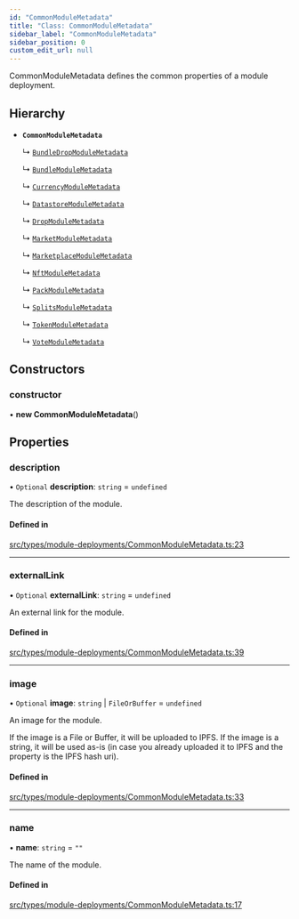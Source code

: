 ```yaml
---
id: "CommonModuleMetadata"
title: "Class: CommonModuleMetadata"
sidebar_label: "CommonModuleMetadata"
sidebar_position: 0
custom_edit_url: null
---
```


CommonModuleMetadata defines the common properties of a module deployment.

## Hierarchy

- **`CommonModuleMetadata`**

  ↳ [`BundleDropModuleMetadata`](BundleDropModuleMetadata)

  ↳ [`BundleModuleMetadata`](BundleModuleMetadata)

  ↳ [`CurrencyModuleMetadata`](CurrencyModuleMetadata)

  ↳ [`DatastoreModuleMetadata`](DatastoreModuleMetadata)

  ↳ [`DropModuleMetadata`](DropModuleMetadata)

  ↳ [`MarketModuleMetadata`](MarketModuleMetadata)

  ↳ [`MarketplaceModuleMetadata`](MarketplaceModuleMetadata)

  ↳ [`NftModuleMetadata`](NftModuleMetadata)

  ↳ [`PackModuleMetadata`](PackModuleMetadata)

  ↳ [`SplitsModuleMetadata`](SplitsModuleMetadata)

  ↳ [`TokenModuleMetadata`](TokenModuleMetadata)

  ↳ [`VoteModuleMetadata`](VoteModuleMetadata)

## Constructors

### constructor

• **new CommonModuleMetadata**()

## Properties

### description

• `Optional` **description**: `string` = `undefined`

The description of the module.

#### Defined in

[src/types/module-deployments/CommonModuleMetadata.ts:23](https://github.com/PrasoonPratham/nftlabs-sdk-ts/blob/3077f6d/src/types/module-deployments/CommonModuleMetadata.ts#L23)

---

### externalLink

• `Optional` **externalLink**: `string` = `undefined`

An external link for the module.

#### Defined in

[src/types/module-deployments/CommonModuleMetadata.ts:39](https://github.com/PrasoonPratham/nftlabs-sdk-ts/blob/3077f6d/src/types/module-deployments/CommonModuleMetadata.ts#L39)

---

### image

• `Optional` **image**: `string` \| `FileOrBuffer` = `undefined`

An image for the module.

If the image is a File or Buffer, it will be uploaded to IPFS.
If the image is a string, it will be used as-is (in case you already uploaded it to IPFS
and the property is the IPFS hash uri).

#### Defined in

[src/types/module-deployments/CommonModuleMetadata.ts:33](https://github.com/PrasoonPratham/nftlabs-sdk-ts/blob/3077f6d/src/types/module-deployments/CommonModuleMetadata.ts#L33)

---

### name

• **name**: `string` = `""`

The name of the module.

#### Defined in

[src/types/module-deployments/CommonModuleMetadata.ts:17](https://github.com/PrasoonPratham/nftlabs-sdk-ts/blob/3077f6d/src/types/module-deployments/CommonModuleMetadata.ts#L17)
